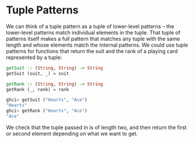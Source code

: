 # Tuple Patterns

We can think of a tuple pattern as a tuple of lower-level patterns – the lower-level patterns match individual elements in the tuple. That tuple of patterns itself makes a full pattern that matches any tuple with the same length and whose elements match the internal patterns. We could use tuple patterns for functions that return the suit and the rank of a playing card represented by a tuple:

```haskell
getSuit :: (String, String) -> String
getSuit (suit, _) = suit

getRank :: (String, String) -> String
getRank (_, rank) = rank

ghci> getSuit ("Hearts", "Ace")
"Hearts"
ghci> getRank ("Hearts", "Ace")
"Ace"
```

We check that the tuple passed in is of length two, and then return the first or second element depending on what we want to get.

